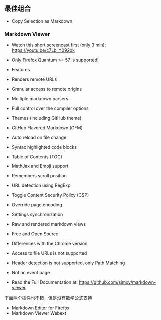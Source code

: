 ## 最佳组合

- Copy Selection as Markdown

### Markdown Viewer

- Watch this short screencast first (only 3 min): https://youtu.be/c7Lb_Y092ok

- Only Firefox Quantum >= 57 is supported!

- Features
- Renders remote URLs
- Granular access to remote origins
- Multiple markdown parsers
- Full control over the compiler options
- Themes (including GitHub theme)
- GitHub Flavored Markdown (GFM)
- Auto reload on file change
- Syntax highlighted code blocks
- Table of Contents (TOC)
- MathJax and Emoji support
- Remembers scroll position
- URL detection using RegExp
- Toggle Content Security Policy (CSP)
- Override page encoding
- Settings synchronization
- Raw and rendered markdown views
- Free and Open Source

- Differences with the Chrome version
- Access to file URLs is not supported
- Header detection is not supported, only Path Matching
- Not an event page

- Read the Full Documentation at: https://github.com/simov/markdown-viewer

下面两个插件也不错，但是没有数学公式支持
- Markdown Editor for Firefox 
- Markdown Viewer Webext

